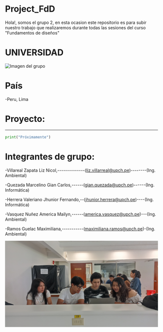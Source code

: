 # **Project_FdD**

Hola!, somos el grupo 2, en esta ocasion este repositorio es para subir nuestro trabajo que realizaremos durante todas las sesiones del curso "Fundamentos de diseños"


# UNIVERSIDAD
![Imagen del grupo](<https://semanadelcannabis.cayetano.edu.pe/assets/img/logo-upch.png>)


# País
-Peru, Lima

# Proyecto:
----------------------------------
```python
print("Próximamente")

```

# **Integrantes de grupo:**
-Villareal Zapata Liz Nicol,--------------(liz.villarreal@upch.pe)--------(Ing. Ambiental)

-Quezada Marcelino Gian Carlos,------(gian.quezada@upch.pe)------(Ing. Informática)

-Herrera Valeriano Jhunior Fernando,--(jhunior.herrera@upch.pe)----(Ing. Informática)

-Vasquez Nuñez America Mailyn,------(america.vasquez@upch.pe)---(Ing. Ambiental)

-Ramos Guelac Maximiliana,-----------(maximiliana.ramos@upch.pe)-(Ing. Ambiental)

![Imagen del grupo](<Imagenes/Grupo 2.jpeg>)


